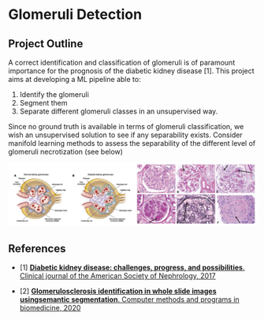 # Glomeruli Detection

## Project Outline

A correct identification and classification of glomeruli is of
paramount importance for the prognosis of the diabetic kidney disease [1]. This project aims at developing a ML pipeline able to:
1. Identify the glomeruli
2. Segment them
3. Separate different glomeruli classes in an unsupervised way. 

Since no ground truth is available in terms of glomeruli classification, we wish an unsupervised solution to see if any separability exists. Consider manifold learning methods to assess the separability of the different level of glomeruli necrotization (see below)
 
![proj_outline](docs/images/project_outline.png)


## References

- [1] [**Diabetic kidney disease: challenges, progress, and possibilities**. Clinical journal of the American Society of Nephrology, 2017](https://pubmed.ncbi.nlm.nih.gov/28522654/)

- [2] [**Glomerulosclerosis identification in whole slide images usingsemantic segmentation**. Computer methods and programs in biomedicine, 2020](https://pubmed.ncbi.nlm.nih.gov/31891905/)

